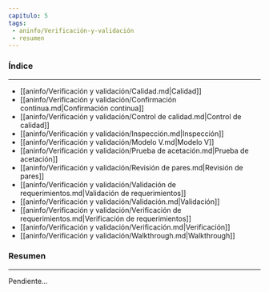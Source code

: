 ```yaml
---
capitulo: 5
tags: 
 - aninfo/Verificación-y-validación
 - resumen
---
```

### Índice 
---
* [[aninfo/Verificación y validación/Calidad.md|Calidad]]
* [[aninfo/Verificación y validación/Confirmación continua.md|Confirmación continua]]
* [[aninfo/Verificación y validación/Control de calidad.md|Control de calidad]]
* [[aninfo/Verificación y validación/Inspección.md|Inspección]]
* [[aninfo/Verificación y validación/Modelo V.md|Modelo V]]
* [[aninfo/Verificación y validación/Prueba de acetación.md|Prueba de acetación]]
* [[aninfo/Verificación y validación/Revisión de pares.md|Revisión de pares]]
* [[aninfo/Verificación y validación/Validación de requerimientos.md|Validación de requerimientos]]
* [[aninfo/Verificación y validación/Validación.md|Validación]]
* [[aninfo/Verificación y validación/Verificación de requerimientos.md|Verificación de requerimientos]]
* [[aninfo/Verificación y validación/Verificación.md|Verificación]]
* [[aninfo/Verificación y validación/Walkthrough.md|Walkthrough]]

### Resumen
---
Pendiente...